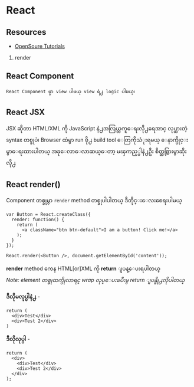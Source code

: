 # React

## Resources

- [OpenSoure Tutorials](https://github.com/vhf/free-programming-books/blob/master/javascript-frameworks-resources.md#react)

1. render

## React Component

	React Component မွာ view ပါမယ္ view ရဲ႕ logic ပါမယ္၊

## React JSX

JSX ဆိုတာ HTML/XML ကို JavaScript နဲ႕အလြယ္တကူေရးလို႕ရေအာင္
လုပ္ထားတဲ့ syntax တစ္ခုပဲ၊
Browser ထဲမွာ run ဖို႕ build tool ေတြကိုသံုးရမယ္
ေနာက္ပိုင္းမွာေရးထားပါတယ္
အခုေလာေလာဆယ္ေတာ့ မၾကည့္ပါနဲ႕ဦး
စိတ္ညစ္သြားမွာဆိုးလို႕

## React render()
	
Component တစ္ခုမွာ `render` method တစ္ခုပါပါတယ္
ဒီတိုင္းေလးစေရးပါမယ္ 
	
	var Button = React.createClass({
	  render: function() {
	    return (
	      <a className="btn btn-default">I am a button! Click me!</a>
	    );
	  }
	});

	React.render(<Button />, document.getElementById('content'));

**render** method ကေန HTML[or]XML ကို **return** ျပန္ေပးရပါတယ္<br>
*Note: element တစ္ခုထက္ပိုလာရင္ wrap လုပ္ေပးၿပီးမွ return ျပန္ဖို႕လိုပါတယ္*

**ဒီလိုမလုပ္ပါနဲ႕** - 

	return (
	  <div>Test</div>
	  <div>Test 2</div>
	)

**ဒီလိုလုပ္ပါ** - 

	return (
	  <div>
	    <div>Test</div>
	    <div>Test 2</div>
	  </div>
	);







